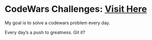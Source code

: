 # CodeWars Challenges: [Visit Here](https://www.codewars.com/users/NateLevi/stats)

My goal is to solve a codewars problem every day.

Every day’s a push to greatness. Git it?
